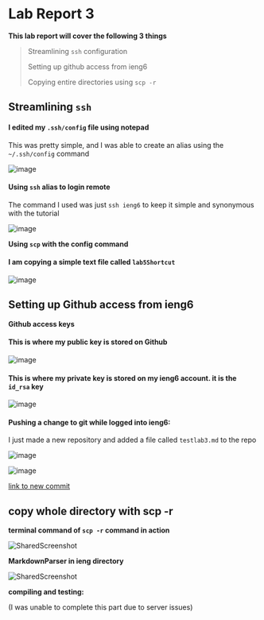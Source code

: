 # Lab Report 3

**This lab report will cover the following 3 things**

> Streamlining `ssh` configuration
> 
> Setting up github access from ieng6
> 
> Copying entire directories using `scp -r`

## Streamlining `ssh`

#### **I edited my `.ssh/config` file using notepad**

This was pretty simple, and I was able to create an alias using the `~/.ssh/config` command

![image](https://user-images.githubusercontent.com/103291577/167321829-6fc56fa7-70a5-4eb1-bee6-b617053d1565.png)

#### **Using `ssh` alias to login remote**

The command I used was just `ssh ieng6` to keep it simple and synonymous with the tutorial

![image](https://user-images.githubusercontent.com/103291577/167322253-fb28430a-7e77-4fa4-a833-4436bba86a07.png)

**Using `scp` with the config command**

#### I am copying a simple text file called `lab5Shortcut`

![image](https://user-images.githubusercontent.com/103291577/167324773-00182327-9bc9-4796-b637-8de8104f055a.png)


## Setting up Github access from ieng6

**Github access keys**

#### This is where my public key is stored on Github

![image](https://user-images.githubusercontent.com/103291577/167333471-e93c6b24-6628-46f0-9569-59ae41127ac6.png)

#### This is where my private key is stored on my ieng6 account. it is the `id_rsa` key

![image](https://user-images.githubusercontent.com/103291577/167333562-739f9975-ec72-4d3a-9706-5e10f7e14e5b.png)

#### Pushing a change to git while logged into **ieng6**:

I just made a new repository and added a file called `testlab3.md` to the repo

![image](https://user-images.githubusercontent.com/103291577/167339820-9ea7169c-c495-41bc-af50-48e718c3ad87.png)

![image](https://user-images.githubusercontent.com/103291577/167339878-e87e3aa2-5b2c-4897-8924-a0c164358925.png)

[link to new commit](https://github.com/Holden-B/lab5/blob/master/testlab3.md)

## copy whole directory with scp -r

**terminal command of `scp -r` command in action**

![SharedScreenshot](https://user-images.githubusercontent.com/103291577/167340265-16c75764-f32e-4369-86d5-16e52be45c24.jpg)

**MarkdownParser in ieng directory**

![SharedScreenshot](https://user-images.githubusercontent.com/103291577/167340426-c7e76bfd-a4de-447d-a5f8-8afc610dd862.jpg)

**compiling and testing:**

(I was unable to complete this part due to server issues)









